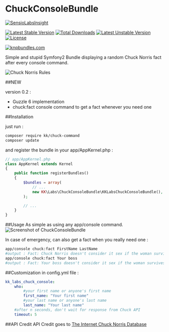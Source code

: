# ChuckConsoleBundle
[![SensioLabsInsight](https://insight.sensiolabs.com/projects/0f9a6eb3-4979-4768-bf41-3e5389c3a60d/big.png)](https://insight.sensiolabs.com/projects/0f9a6eb3-4979-4768-bf41-3e5389c3a60d)

[![Latest Stable Version](https://poser.pugx.org/kk/chuck-command/v/stable)](https://packagist.org/packages/kk/chuck-command) [![Total Downloads](https://poser.pugx.org/kk/chuck-command/downloads)](https://packagist.org/packages/kk/chuck-command) [![Latest Unstable Version](https://poser.pugx.org/kk/chuck-command/v/unstable)](https://packagist.org/packages/kk/chuck-command) [![License](https://poser.pugx.org/kk/chuck-command/license)](https://packagist.org/packages/kk/chuck-command)

[![knpbundles.com](http://knpbundles.com/KodingKittens/ChuckConsoleBundle/badge-short)](http://knpbundles.com/KodingKittens/ChuckConsoleBundle)

Simple and stupid Symfony2 Bundle displaying a random Chuck Norris fact after every console command.

<img src="http://4.bp.blogspot.com/-3frZS2Q5h94/VQg-0h2ALBI/AAAAAAAAEfc/i6vyhIUH_mo/s1600/chuck-norris.jpg" alt="Chuck Norris Rules" border="0">

##NEW

version 0.2 :

* Guzzle 6 implementation
* chuck:fact console command to get a fact whenever you need one

##Installation

just run :

```bash
composer require kk/chuck-command
composer update
```

and register the bundle in your app/AppKernel.php :

```php
// app/AppKernel.php
class AppKernel extends Kernel
{
    public function registerBundles()
    {
        $bundles = array(
            // ...
            new KK\Labs\ChuckConsoleBundle\KKLabsChuckConsoleBundle(),
        );

        // ...
    }
}
```

##Usage
As simple as using any app/console command.
![Screenshot of ChuckConsoleBundle](https://pbs.twimg.com/media/CC-t99KWAAEH5Gy.png:large)

In case of emergency, can also get a fact when you really need one :

```bash
app/console chuck:fact FirstName LastName
#output : Fact: Chuck Norris doesn't consider it sex if the woman survives.
app/console chuck:fact Your boss
#output : Fact: Your boss doesn't consider it sex if the woman survives.
```

##Customization in config.yml file :
```yml
kk_labs_chuck_console:
    who:
        #your first name or anyone's first name
        first_name: "Your first name"
        #your last name or anyone's last name
        last_name: "Your last name"
    #after n seconds, don't wait for response from Chuck API
    timeout: 5
```

##API Credit
API Credit goes to [The Internet Chuck Norris Database](http://www.icndb.com/api/)
